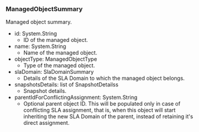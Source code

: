 ### ManagedObjectSummary
Managed object summary.

- id: System.String
  - ID of the managed object.
- name: System.String
  - Name of the managed object.
- objectType: ManagedObjectType
  - Type of the managed object.
- slaDomain: SlaDomainSummary
  - Details of the SLA Domain to which the managed object belongs.
- snapshotsDetails: list of SnapshotDetailss
  - Snapshot details.
- parentIdForConflictingAssignment: System.String
  - Optional parent object ID. This will be populated only in case of conflicting SLA assignment, that is, when this object will start inheriting the new SLA Domain of the parent, instead of retaining it's direct assignment.
